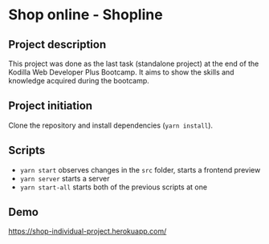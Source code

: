 # Shop online - Shopline

## Project description

This project was done as the last task (standalone project) at the end of the Kodilla Web Developer Plus Bootcamp. It aims to show the skills and knowledge acquired during the bootcamp.

## Project initiation

Clone the repository and install dependencies (`yarn install`).

## Scripts

- `yarn start` observes changes in the `src` folder, starts a frontend preview
- `yarn server` starts a server
- `yarn start-all` starts both of the previous scripts at one

## Demo

https://shop-individual-project.herokuapp.com/
